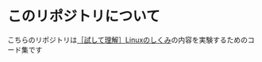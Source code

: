 # このリポジトリについて

こちらのリポジトリは[［試して理解］Linuxのしくみ](https://gihyo.jp/book/2022/978-4-297-13148-7)の内容を実験するためのコード集です